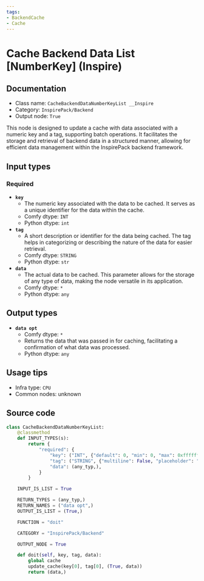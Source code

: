 ```yaml
---
tags:
- BackendCache
- Cache
---
```


# Cache Backend Data List [NumberKey] (Inspire)
## Documentation
- Class name: `CacheBackendDataNumberKeyList __Inspire`
- Category: `InspirePack/Backend`
- Output node: `True`

This node is designed to update a cache with data associated with a numeric key and a tag, supporting batch operations. It facilitates the storage and retrieval of backend data in a structured manner, allowing for efficient data management within the InspirePack backend framework.
## Input types
### Required
- **`key`**
    - The numeric key associated with the data to be cached. It serves as a unique identifier for the data within the cache.
    - Comfy dtype: `INT`
    - Python dtype: `int`
- **`tag`**
    - A short description or identifier for the data being cached. The tag helps in categorizing or describing the nature of the data for easier retrieval.
    - Comfy dtype: `STRING`
    - Python dtype: `str`
- **`data`**
    - The actual data to be cached. This parameter allows for the storage of any type of data, making the node versatile in its application.
    - Comfy dtype: `*`
    - Python dtype: `any`
## Output types
- **`data opt`**
    - Comfy dtype: `*`
    - Returns the data that was passed in for caching, facilitating a confirmation of what data was processed.
    - Python dtype: `any`
## Usage tips
- Infra type: `CPU`
- Common nodes: unknown


## Source code
```python
class CacheBackendDataNumberKeyList:
    @classmethod
    def INPUT_TYPES(s):
        return {
            "required": {
                "key": ("INT", {"default": 0, "min": 0, "max": 0xffffffffffffffff}),
                "tag": ("STRING", {"multiline": False, "placeholder": "Tag: short description"}),
                "data": (any_typ,),
            }
        }

    INPUT_IS_LIST = True

    RETURN_TYPES = (any_typ,)
    RETURN_NAMES = ("data opt",)
    OUTPUT_IS_LIST = (True,)

    FUNCTION = "doit"

    CATEGORY = "InspirePack/Backend"

    OUTPUT_NODE = True

    def doit(self, key, tag, data):
        global cache
        update_cache(key[0], tag[0], (True, data))
        return (data,)

```
